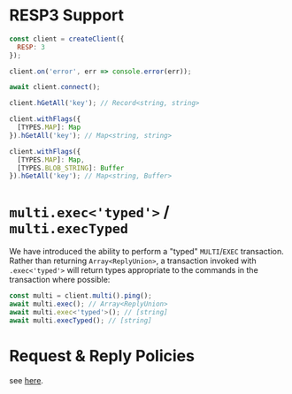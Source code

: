 # RESP3 Support

```javascript
const client = createClient({
  RESP: 3
});

client.on('error', err => console.error(err));

await client.connect();

client.hGetAll('key'); // Record<string, string>

client.withFlags({
  [TYPES.MAP]: Map
}).hGetAll('key'); // Map<string, string>

client.withFlags({
  [TYPES.MAP]: Map,
  [TYPES.BLOB_STRING]: Buffer
}).hGetAll('key'); // Map<string, Buffer>
```

# `multi.exec<'typed'>` / `multi.execTyped`

We have introduced the ability to perform a "typed" `MULTI`/`EXEC` transaction. Rather than returning `Array<ReplyUnion>`, a transaction invoked with `.exec<'typed'>` will return types appropriate to the commands in the transaction where possible:

```javascript
const multi = client.multi().ping();
await multi.exec(); // Array<ReplyUnion>
await multi.exec<'typed'>(); // [string]
await multi.execTyped(); // [string]
```

# Request & Reply Policies

see [here](../docs/clustering.md#command-routing).
